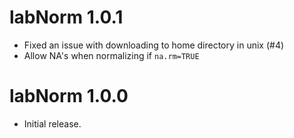 # labNorm 1.0.1

* Fixed an issue with downloading to home directory in unix (#4)
* Allow NA's when normalizing if `na.rm=TRUE`

# labNorm 1.0.0

* Initial release.

